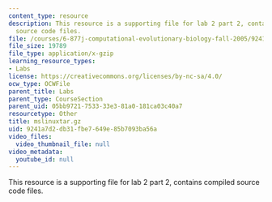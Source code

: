 ```yaml
---
content_type: resource
description: This resource is a supporting file for lab 2 part 2, contains compiled
  source code files.
file: /courses/6-877j-computational-evolutionary-biology-fall-2005/9241a7d2db31fbe7649e85b7093ba56a_mslinuxtar.gz
file_size: 19789
file_type: application/x-gzip
learning_resource_types:
- Labs
license: https://creativecommons.org/licenses/by-nc-sa/4.0/
ocw_type: OCWFile
parent_title: Labs
parent_type: CourseSection
parent_uid: 05bb9721-7533-33e3-81a0-181ca03c40a7
resourcetype: Other
title: mslinuxtar.gz
uid: 9241a7d2-db31-fbe7-649e-85b7093ba56a
video_files:
  video_thumbnail_file: null
video_metadata:
  youtube_id: null
---
```

This resource is a supporting file for lab 2 part 2, contains compiled source code files.